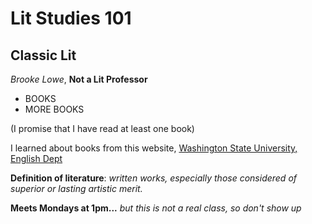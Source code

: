 # Lit Studies 101
## Classic Lit

*Brooke Lowe*,
**Not a Lit Professor**

- BOOKS 
- MORE BOOKS

(I promise that I have read at least one book)

I learned about books from this website, [Washington State University, English Dept](https://catalog.wsu.edu/Pullman/Academics/Courses/ENGLISH)

<p><b>Definition of literature</b>: <i>written works, especially those considered of superior or lasting artistic merit.</i></P>

**Meets Mondays at 1pm...**
*but this is not a real class, so don't show up*